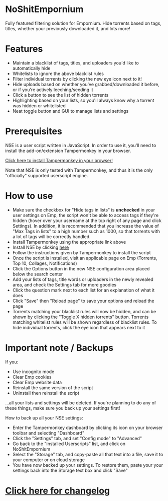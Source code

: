 # NoShitEmpornium
Fully featured filtering solution for Empornium. Hide torrents based on tags, titles, whether your previously downloaded it, and lots more!

# Features
- Maintain a blacklist of tags, titles, and uploaders you'd like to automatically hide
- Whitelists to ignore the above blacklist rules
- Filter individual torrents by clicking the new eye icon next to it!
- Hide uploads based on whether you've grabbed/downloaded it before, or if you're actively leeching/seeding it
- Click a button to see the list of hidden torrents
- Highlighting based on your lists, so you'll always know why a torrent was hidden or whitelisted
- Neat toggle button and GUI to manage lists and settings

# Prerequisites
NSE is a user script written in JavaScript. In order to use it, you'll need to install the add-on/extension Tampermonkey in your browser.

[Click here to install Tampermonkey in your browser!](https://tampermonkey.net/)

Note that NSE is only tested with Tampermonkey, and thus it is the only "officially" supported userscript engine.

# How to use
* Make sure the checkbox for "Hide tags in lists" is **unchecked** in your user settings on Emp, the script won't be able to access tags if they're hidden (hover over your username at the top right of any page and click Settings). In addition, it is recommended that you increase the value of "Max Tags in lists" to a high number such as 1000, so that torrents with a lot of tags will be correctly handled.
* Install Tampermonkey using the appropriate link above
* Install NSE by clicking [here](https://github.com/ceodoe/noshitempornium/raw/master/NoShitEmpornium.user.js)
* Follow the instructions given by Tampermonkey to install the script
* Once the script is installed, visit an applicable page on Emp (Torrents, Top 10, Collages, Notifications)
* Click the Options button in the new NSE configuration area placed below the search center
* Add your lists of tags, title words or uploaders in the newly revealed area, and check the Settings tab for more goodies
* Click the question mark next to each list for an explanation of what it does
* Click "Save" then "Reload page" to save your options and reload the page
* Torrents matching your blacklist rules will now be hidden, and can be shown by clicking the "Toggle X hidden torrents" button. Torrents matching whitelist rules will be shown regardless of blacklist rules. To hide individual torrents, click the eye icon that appears next to it

# Important note / Backups
If you:

* Use incognito mode
* Clear Emp cookies
* Clear Emp website data
* Reinstall the same version of the script
* Uninstall then reinstall the script

...all your lists and settings will be deleted. If you're planning to do any of these things, make sure you back up your settings first! 

How to back up all your NSE settings:
* Enter the Tampermonkey dashboard by clicking its icon on your browser toolbar and selecting "Dashboard"
* Click the "Settings" tab, and set "Config mode" to "Advanced"
* Go back to the "Installed Userscripts" list, and click on NoShitEmpornium
* Select the "Storage" tab, and copy-paste all that text into a file, save it to your computer or on cloud storage
* You have now backed up your settings. To restore them, paste your your settings back into the Storage text box and click "Save"

# [Click here for changelog](https://github.com/ceodoe/noshitempornium/blob/master/CHANGELOG.md)
